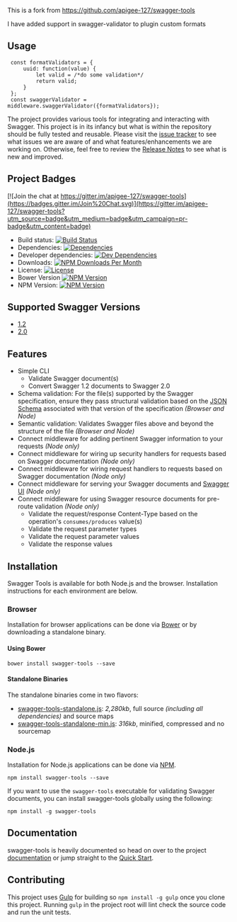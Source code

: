 This is a fork from https://github.com/apigee-127/swagger-tools

I have added support in swagger-validator to plugin custom formats

## Usage
```
 const formatValidators = {
     uuid: function(value) {
         let valid = /*do some validation*/
         return valid;
     }
 }; 
 const swaggerValidator = middleware.swaggerValidator({formatValidators});
```


The project provides various tools for integrating and interacting with Swagger.  This project is in its infancy but
what is within the repository should be fully tested and reusable.  Please visit the [issue tracker][project-issues] to
see what issues we are aware of and what features/enhancements we are working on.  Otherwise, feel free to review the
[Release Notes][release-notes] to see what is new and improved.

## Project Badges

[![Join the chat at https://gitter.im/apigee-127/swagger-tools](https://badges.gitter.im/Join%20Chat.svg)](https://gitter.im/apigee-127/swagger-tools?utm_source=badge&utm_medium=badge&utm_campaign=pr-badge&utm_content=badge)

* Build status: [![Build Status](https://travis-ci.org/apigee-127/swagger-tools.svg)](https://travis-ci.org/apigee-127/swagger-tools)
* Dependencies: [![Dependencies](https://david-dm.org/apigee-127/swagger-tools.svg)](https://david-dm.org/apigee-127/swagger-tools)
* Developer dependencies: [![Dev Dependencies](https://david-dm.org/apigee-127/swagger-tools/dev-status.svg)](https://david-dm.org/apigee-127/swagger-tools#info=devDependencies&view=table)
* Downloads: [![NPM Downloads Per Month](http://img.shields.io/npm/dm/swagger-tools.svg?style=flat)](https://www.npmjs.org/package/swagger-tools)
* License: [![License](http://img.shields.io/npm/l/swagger-tools.svg?style=flat)](https://github.com/apigee-127/swagger-tools/blob/master/LICENSE)
* Bower Version [![NPM Version](https://img.shields.io/bower/v/swagger-tools.svg?style=flat)](http://bower.io/search/?q=swagger-tools)
* NPM Version: [![NPM Version](http://img.shields.io/npm/v/swagger-tools.svg?style=flat)](https://www.npmjs.org/package/swagger-tools)

## Supported Swagger Versions

* [1.2][swagger-docs-v1_2]
* [2.0][swagger-docs-v2_0]

## Features

* Simple CLI
    * Validate Swagger document(s)
    * Convert Swagger 1.2 documents to Swagger 2.0
* Schema validation: For the file(s) supported by the Swagger specification, ensure they pass structural validation
based on the [JSON Schema][json-schema] associated with that version of the specification _(Browser and Node)_
* Semantic validation: Validates Swagger files above and beyond the structure of the file _(Browser and Node)_
* Connect middleware for adding pertinent Swagger information to your requests _(Node only)_
* Connect middleware for wiring up security handlers for requests based on Swagger documentation _(Node only)_
* Connect middleware for wiring request handlers to requests based on Swagger documentation _(Node only)_
* Connect middleware for serving your Swagger documents and [Swagger UI][swagger-ui] _(Node only)_
* Connect middleware for using Swagger resource documents for pre-route validation _(Node only)_
    * Validate the request/response Content-Type based on the operation's `consumes/produces` value(s)
    * Validate the request parameter types
    * Validate the request parameter values
    * Validate the response values

## Installation

Swagger Tools is available for both Node.js and the browser.  Installation instructions for each environment are below.

### Browser

Installation for browser applications can be done via [Bower][bower] or by downloading a standalone binary.

#### Using Bower

```
bower install swagger-tools --save
```

#### Standalone Binaries

The standalone binaries come in two flavors:

* [swagger-tools-standalone.js](https://raw.github.com/apigee-127/swagger-tools/master/browser/swagger-tools-standalone.js): _2,280kb_, full source _(including all dependencies)_ and source maps
* [swagger-tools-standalone-min.js](https://raw.github.com/apigee-127/swagger-tools/master/browser/swagger-tools-standalone-min.js): _316kb_, minified, compressed
and no sourcemap

### Node.js

Installation for Node.js applications can be done via [NPM][npm].

```
npm install swagger-tools --save
```

If you want to use the `swagger-tools` executable for validating Swagger documents, you can install swagger-tools
globally using the following:

```
npm install -g swagger-tools
```

## Documentation

swagger-tools is heavily documented so head on over to the project  [documentation][documentation] or jump straight to
the [Quick Start][quick-start].

## Contributing

This project uses [Gulp][gulp] for building so `npm install -g gulp` once you clone this project.  Running `gulp` in the
project root will lint check the source code and run the unit tests.

[bower]: http://bower.io/
[documentation]: https://github.com/apigee-127/swagger-tools/blob/master/docs/README.md
[gulp]: http://gulpjs.com/
[json-schema]: http://json-schema.org/
[npm]: https://www.npmjs.org/
[project-issues]: https://github.com/apigee/swagger-tools/issues
[quick-start]: https://github.com/apigee-127/swagger-tools/blob/master/docs/QuickStart.md
[release-notes]: https://github.com/apigee-127/swagger-tools/blob/master/RELEASE_NOTES.md
[swagger]: http://swagger.io/
[swagger-docs-v1_2]: https://github.com/swagger-api/swagger-spec/blob/master/versions/1.2.md
[swagger-docs-v2_0]: https://github.com/swagger-api/swagger-spec/blob/master/versions/2.0.md
[swagger-ui]: https://github.com/swagger-api/swagger-ui
